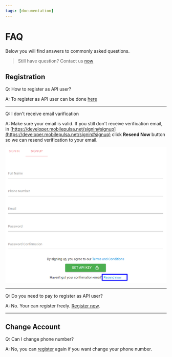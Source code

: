 ```yaml
---
tags: [documentation]
---
```


# FAQ

Below you will find answers to commonly asked questions.

<!-- theme: info -->

> Still have question? Contact us [now](mailto:techsupport@mobilepulsa.net)

## Registration

Q: How to register as API user?
  
A: To register as API user can be done [here](https://developer.mobilepulsa.net/signin#signup)

---

Q: I don't receive email varification

A: Make sure your email is valid. If you still don't receive verification email, in [https://developer.mobilepulsa.net/signin#signup](https://developer.mobilepulsa.net/signin#signup) click **Resend Now** button so we can resend verification to your email.

![Resend Email](../assets/images/faq/resend-email.png)

---

Q: Do you need to pay to register as API user?

A: No. Your can register freely. [Register now](https://developer.mobilepulsa.net/signin#signup).

---

## Change Account

Q: Can I change phone number?

A: No, you can [register](https://developer.mobilepulsa.net/signin#signup) again if you want change your phone number.
